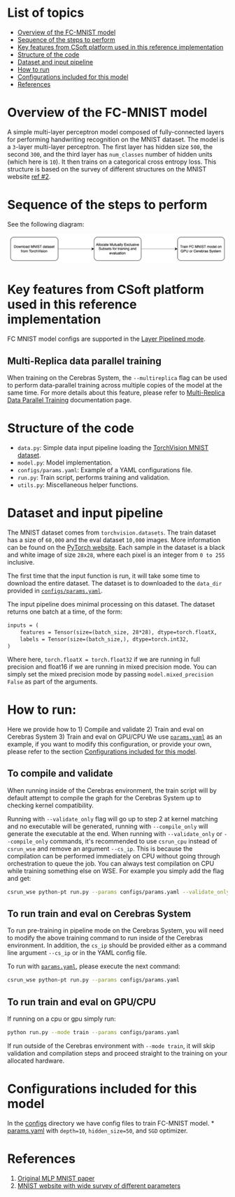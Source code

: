 # List of topics
- [Overview of the FC-MNIST model](#overview-of-the-fc-mnist-model)
- [Sequence of the steps to perform](#sequence-of-the-steps-to-perform)
- [Key features from CSoft platform used in this reference implementation](#Key-features-from-CSoft-platform-used-in-this-reference-implementation)
- [Structure of the code](#structure-of-the-code)
- [Dataset and input pipeline](#dataset-and-input-pipeline)
- [How to run](#how-to-run)
- [Configurations included for this model](#configurations-included-for-this-model)
- [References](#references)
# Overview of the FC-MNIST model

A simple multi-layer perceptron model composed of fully-connected layers
for performing handwriting recognition on the MNIST dataset.
The model is a `3`-layer multi-layer perceptron. The first layer has hidden
size `500`, the second `300`, and the third layer has `num_classes` number of
hidden units (which here is `10`). It then trains on a categorical cross entropy
loss. This structure is based on the survey of different structures on the
MNIST website [ref #2](#references).

# Sequence of the steps to perform
See the following diagram:

![Diagram](../images/torch_fcmnist.png)

# Key features from CSoft platform used in this reference implementation
FC MNIST model configs are supported in the [Layer Pipelined mode](https://docs.cerebras.net/en/latest/cerebras-basics/cerebras-execution-modes.html#layer-pipelined-mode).

## Multi-Replica data parallel training
When training on the Cerebras System, the `--multireplica` flag can be used to perform data-parallel training
across multiple copies of the model at the same time. For more details about this feature, please refer
to [Multi-Replica Data Parallel Training](https://docs.cerebras.net/en/private/general/multi-replica-data-parallel-training.html) documentation page.

# Structure of the code
* `data.py`: Simple data input pipeline loading the [TorchVision MNIST dataset](https://pytorch.org/vision/stable/datasets.html).
* `model.py`: Model implementation. 
* `configs/params.yaml`: Example of a YAML configurations file.
* `run.py`: Train script, performs training and validation.
* `utils.py`: Miscellaneous helper functions.

# Dataset and input pipeline

The MNIST dataset comes from `torchvision.datasets`. The train dataset
has a size of `60,000` and the eval dataset `10,000` images.
More information can be found on the
[PyTorch website](https://pytorch.org/vision/0.8/datasets.html#mnist).
Each sample in the dataset is a black and white image of size `28x28`, where
each pixel is an integer from `0 to 255` inclusive.

The first time that the input function is run, it will take some time
to download the entire dataset.
The dataset is to downloaded to the `data_dir` provided in [`configs/params.yaml`](./configs/params.yaml).

The input pipeline does minimal processing on this dataset. The dataset returns one batch at a time, of the form:
```
inputs = (
    features = Tensor(size=(batch_size, 28*28), dtype=torch.floatX,
    labels = Tensor(size=(batch_size,), dtype=torch.int32,
)
```
Where here, `torch.floatX = torch.float32` if we are running in full precision and float16 if we are running in mixed precision mode. You can simply set the mixed precision mode by passing `model.mixed_precision False` as part of the arguments.


# How to run:
Here we provide how to
    1) Compile and validate
    2) Train and eval on Cerebras System
    3) Train and eval on GPU/CPU
We use [`params.yaml`](configs/params.yaml) as an example, if you want to modify this configuration, or provide your own, please refer to the section [Configurations included for this model](#Configurations-included-for-this-model).

## To compile and validate
When running inside of the Cerebras environment, the train script will by default attempt to compile the graph for the Cerebras System up to checking kernel compatibility.

Running with `--validate_only` flag will go up to step 2 at kernel matching and no executable will be generated, running with `--compile_only` will generate the executable at the end. When running with `--validate_only` or `--compile_only` commands, it's recommended to use `csrun_cpu` instead of `csrun_wse` and remove an argument `--cs_ip`. This is because the compilation can be performed immediately on CPU without going through orchestration to queue the job. You can always test compilation on CPU while training something else on WSE. For example you simply add the flag and get:

```bash
csrun_wse python-pt run.py --params configs/params.yaml --validate_only
```
## To run train and eval on Cerebras System
To run pre-training in pipeline mode on the Cerebras System, you will need to modify the above training command to run inside of the Cerebras environment. In addition, the `cs_ip` should be provided either as a command line argument `--cs_ip` or in the YAML config file.

To run with [`params.yaml`](configs/params.yaml), please execute the next command:
```bash
csrun_wse python-pt run.py --params configs/params.yaml
```

## To run train and eval on GPU/CPU

If running on  a cpu or gpu simply run:
```bash
python run.py --mode train --params configs/params.yaml
```

If run outside of the Cerebras environment with `--mode train`, it will skip validation and compilation steps and proceed straight to the training on your allocated hardware.


# Configurations included for this model
In the [configs](./configs/) directory we have config files to train FC-MNIST model.
    * [params.yaml](./configs/params.yaml) with `depth=10`, `hidden_size=50`, and `SGD` optimizer.

# References

1. [Original MLP MNIST paper](http://yann.lecun.com/exdb/publis/pdf/lecun-98.pdf)
2. [MNIST website with wide survey of different parameters](
    http://yann.lecun.com/exdb/mnist/)
